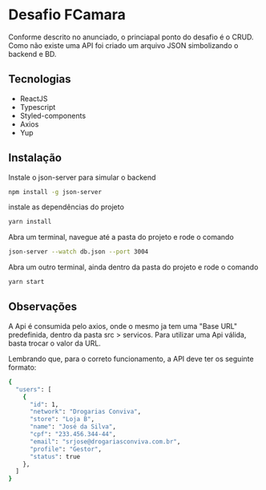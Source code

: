 
# Desafio FCamara

Conforme descrito no anunciado, o princiapal
ponto do desafio é o CRUD. Como não existe uma API
foi criado um arquivo JSON simbolizando o backend e BD.

## Tecnologias
- ReactJS
- Typescript
- Styled-components
- Axios
- Yup

## Instalação

Instale o json-server para simular o backend
```bash
npm install -g json-server
```

instale as dependências do projeto
```bash
yarn install
```
Abra um terminal, navegue até a pasta do projeto e rode o comando
```bash
json-server --watch db.json --port 3004
```

Abra um outro terminal, ainda dentro da pasta do projeto e rode o comando
```bash
yarn start
```

## Observações
A Api é consumida pelo axios, onde o mesmo ja tem uma "Base URL"
predefinida, dentro da pasta src > servicos. Para utilizar uma Api 
válida, basta trocar o valor da URL.

Lembrando que, para o correto funcionamento, a API deve ter os seguinte formato:

```bash
{
  "users": [
    {
      "id": 1,
      "network": "Drogarias Conviva",
      "store": "Loja B",
      "name": "José da Silva",
      "cpf": "233.456.344-44",
      "email": "srjose@drogariasconviva.com.br",
      "profile": "Gestor",
      "status": true
    },
  ]
}
```


